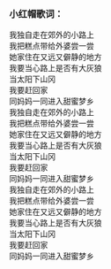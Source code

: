 

### 小红帽歌词：

我独自走在郊外的小路上  
我把糕点带给外婆尝一尝  
她家住在又远又僻静的地方  
我要当心路上是否有大灰狼  
当太阳下山冈  
我要赶回家  
同妈妈一同进入甜蜜梦乡  
我独自走在郊外的小路上  
我把糕点带给外婆尝一尝  
她家住在又远又僻静的地方  
我要当心路上是否有大灰狼  
当太阳下山冈  
我要赶回家  
同妈妈一同进入甜蜜梦乡  
我独自走在郊外的小路上  
我把糕点带给外婆尝一尝  
她家住在又远又僻静的地方  
我要当心路上是否有大灰狼  
当太阳下山冈  
我要赶回家  
同妈妈一同进入甜蜜梦乡

